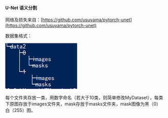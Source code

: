 #### U-Net 语义分割

网络及损失来自：[https://github.com/usuyama/pytorch-unet](https://github.com/usuyama/pytorch-unet)

数据集格式：

![数据集格式](./1.png)

每个文件夹存放一类，用数字命名（若大于10类，则简单修改MyDataset），每类下原图存放于images文件夹，mask存放于masks文件夹，mask图像为黑（0）白（255）图。
